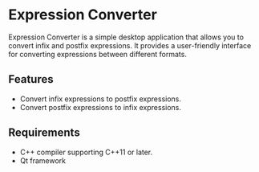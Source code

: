 
# Expression Converter

Expression Converter is a simple desktop application that allows you to convert infix and postfix expressions. It provides a user-friendly interface for converting expressions between different formats.

## Features

- Convert infix expressions to postfix expressions.
- Convert postfix expressions to infix expressions.

## Requirements

- C++ compiler supporting C++11 or later.
- Qt framework
